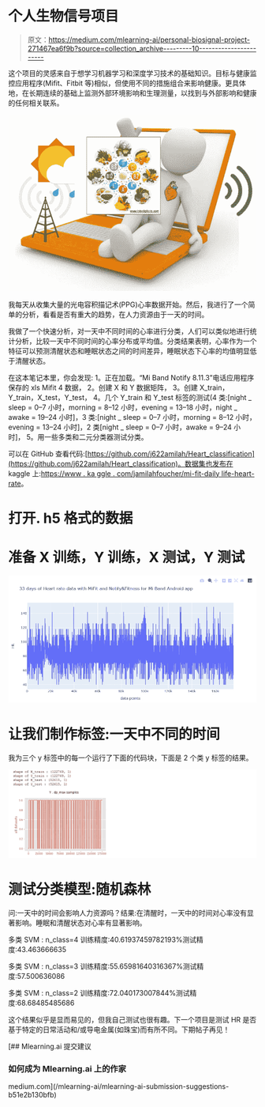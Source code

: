 # 个人生物信号项目

> 原文：<https://medium.com/mlearning-ai/personal-biosignal-project-271467ea6f9b?source=collection_archive---------10----------------------->

这个项目的灵感来自于想学习机器学习和深度学习技术的基础知识。目标与健康监控应用程序(Mifit、Fitbit 等)相似，但使用不同的措施组合来影响健康。更具体地，在长期连续的基础上监测外部环境影响和生理测量，以找到与外部影响和健康的任何相关联系。

![](img/a025d097c2bf7bad2804ae2ee7bf95ba.png)

我每天从收集大量的光电容积描记术(PPG)心率数据开始。然后，我进行了一个简单的分析，看看是否有重大的趋势，在人力资源由于一天的时间。

我做了一个快速分析，对一天中不同时间的心率进行分类，人们可以类似地进行统计分析，比较一天中不同时间的心率分布或平均值。分类结果表明，心率作为一个特征可以预测清醒状态和睡眠状态之间的时间差异，睡眠状态下心率的均值明显低于清醒状态。

在这本笔记本里，你会发现:
1。正在加载。“Mi Band Notify 8.11.3”电话应用程序保存的 xls Mifit 4 数据，
2。创建 X 和 Y 数据矩阵，
3。创建 X_train，Y_train，X_test，Y_test，
4。几个 Y_train 和 Y_test 标签的测试(4 类:[night _ sleep = 0–7 小时，morning = 8–12 小时，evening = 13–18 小时，night _ awake = 19–24 小时]，3 类:[night _ sleep = 0–7 小时，morning = 8–12 小时，evening = 13–24 小时]，2 类[night _ sleep = 0–7 小时，awake = 9–24 小时]，
5。用一些多类和二元分类器测试分类。

可以在 GitHub 查看代码:[https://github.com/j622amilah/Heart_classification](https://github.com/j622amilah/Heart_classification)。数据集也发布在 kaggle 上:[https://www . ka ggle . com/jamilahfoucher/mi-fit-daily life-heart-rate](https://www.kaggle.com/jamilahfoucher/mi-fit-dailylife-heart-rate)。

# 打开. h5 格式的数据

# 准备 X 训练，Y 训练，X 测试，Y 测试

![](img/f8ce83cf4135b19d2fadeb429ca834c9.png)

# 让我们制作标签:一天中不同的时间

我为三个 y 标签中的每一个运行了下面的代码块，下面是 2 个类 y 标签的结果。

![](img/1b83d57617cd48e941cc1e2bbcfe7ca2.png)

# 测试分类模型:随机森林

问:一天中的时间会影响人力资源吗？结果:在清醒时，一天中的时间对心率没有显著影响。睡眠和清醒状态对心率有显著影响。

多类 SVM : n_class=4 训练精度:40.61937459782193%测试精度:43.463666635

多类 SVM : n_class=3 训练精度:55.65981640316367%测试精度:57.500636086

多类 SVM : n_class=2 训练精度:72.040173007844%测试精度:68.68485485686

这个结果似乎是显而易见的，但我自己测试也很有趣。下一个项目是测试 HR 是否基于特定的日常活动和/或导电金属(如珠宝)而有所不同。下期帖子再见！

[](/mlearning-ai/mlearning-ai-submission-suggestions-b51e2b130bfb) [## Mlearning.ai 提交建议

### 如何成为 Mlearning.ai 上的作家

medium.com](/mlearning-ai/mlearning-ai-submission-suggestions-b51e2b130bfb)